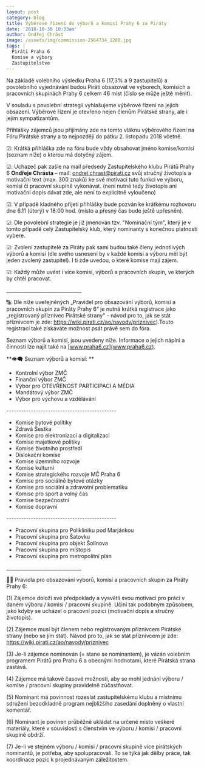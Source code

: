 ```yaml
---
layout: post
category: blog
title: Výběrové řízení do výborů a komisí Prahy 6 za Piráty
date: '2018-10-30 10:33am'
author: Ondřej Chrást
image: /assets/img/commission-2564734_1280.jpg
tags: |
  Piráti Praha 6
  Komise a výbory
  Zastupitelstvo
---
```

Na základě volebního výsledku Praha 6 (17,3% a 9 zastupitelů) a povolebního vyjednávání budou Piráti obsazovat ve výborech, komisích a pracovních skupinách Prahy 6 celkem 46 míst (číslo se může ještě měnit).

V souladu s povolební strategií vyhlašujeme výběrové řízení na jejich obsazení. Výběrové řízení je otevřeno nejen členům Pirátské strany, ale i jejím sympatizantům.

Přihlášky zájemců jsou přijímány zde na tomto vláknu výběrového řízení na Fóru Pirátské strany a to nejpozději do pátku 2. listopadu 2018 včetně.

☑: Krátká přihláška zde na fóru bude vždy obsahovat jméno komise/komisí (seznam níže) o kterou má dotyčný zájem. 

☑: Uchazeč pak zašle na mail předsedy Zastupitelského klubu Pirátů Prahy 6 **Ondřeje Chrásta** – mail: ondrej.chrast@pirati.cz svůj stručný životopis a motivační text (max. 300 znaků) ke své motivaci tuto funkci ve výboru, komisi či pracovní skupině vykonávat. (není nutné tedy životopis ani motivační dopis dávat zde, ale není to explicitně vyloučeno)

☑: V případě kladného přijetí přihlášky bude pozván ke krátkému rozhovoru dne 6.11 (úterý) v 18:00 hod. (místo a přesný čas bude ještě upřesněn). 

☑: Dle povolební strategie je již jmenován tzv. "Nominační tým", který je v tomto případě celý Zastupitelský klub, který nominanty s konečnou platností vybere. 

☑: Zvolení zastupitelé za Piráty pak sami budou také členy jednotlivých výborů a komisí (dle svého usnesení by v každé komisi a výboru měl být jeden zvolený zastupitel). I ti zde uvedou, o které komise mají zájem. 

☑: Každý může uvést i více komisí, výborů a pracovních skupin, ve kterých by chtěl pracovat.

\_\_\_\_\_\_\_\_\_\_\_\_\_\_\_\_\_\_\_\_\_\_\_\_\_\_\_\_\_\__

🔠: Dle níže uveřejněných „Pravidel pro obsazování výborů, komisí a pracovních skupin za Piráty Prahy 6“ je nutná krátká registrace jako „registrovaný příznivec Pirátské strany" - návod pro to, jak se stát příznivcem je zde: <https://wiki.pirati.cz/ao/navody/priznivec>).Touto registrací také získáváte možnost psát právě sem do fóra.

Seznam výborů a komisí, jsou uvedeny níže. Informace o jejich náplni a činnosti lze najít také na [www.praha6.cz](www.praha6.cz).

**👁️‍🗨️ Seznam výborů a komisí:**

* Kontrolní výbor ZMČ
* Finanční výbor ZMČ
* Výbor pro OTEVŘENOST PARTICIPACI A MÉDIA 
* Mandátový výbor ZMČ
* Výbor pro výchovu a vzdělávání

\---------------------------------------------

* Komise bytové politiky
* Zdravá Šestka 
* Komise pro elektronizaci a digitalizaci 
* Komise majetkové politiky
* Komise životního prostředí
* Dislokační komise 
* Komise územního rozvoje
* Komise kulturní
* Komise strategického rozvoje MČ Praha 6
* Komise pro sociálně bytové otázky
* Komise pro sociální a zdravotní problematiku
* Komise pro sport a volný čas 
* Komise bezpečnostní
* Komise dopravní

\---------------------------------------------

* Pracovní skupina pro Polikliniku pod Marjánkou 
* Pracovní skupina pro Šatovku 
* Pracovní skupina pro objekt Šolínova 
* Pracovní skupina pro místopis 
* Pracovní skupina pro metropolitní plán 

\_\_\_\_\_\_\_\_\_\_\_\_\_\_\_\_\_\_\_\_\_\_\_\_\_\_\_\_\_\__

🏴‍☠️ Pravidla pro obsazování výborů, komisí a pracovních skupin za Piráty Prahy 6:

(1) Zájemce doloží své předpoklady a vysvětlí svou motivaci pro práci v daném výboru / komisi / pracovní skupině. Učiní tak podobným způsobem, jako kdyby se ucházel o pracovní pozici (motivační dopis a stručný životopis).

(2) Zájemce musí být členem nebo registrovaným příznivcem Pirátské strany (nebo se jím stát). Návod pro to, jak se stát příznivcem je zde: https://wiki.pirati.cz/ao/navody/priznivec

(3) Je-li zájemce nominován (= stane se nominantem), je vázán volebním programem Pirátů pro Prahu 6 a obecnými hodnotami, které Pirátská strana zastává.

(4) Zájemce má takové časové možnosti, aby se mohl jednání výboru / komise / pracovní skupiny pravidelně zúčastňovat.

(5) Nominant má povinnost rozeslat zastupitelskému klubu a místnímu sdružení bezodkladně program nejbližšího zasedání doplněný o vlastní komentář.

(6) Nominant je povinen průběžně ukládat na určené místo veškeré materiály, které v souvislosti s členstvím ve výboru / komisi / pracovní skupině obdrží.

(7) Je-li ve stejném výboru / komisi / pracovní skupině více pirátských nominantů, je potřeba, aby spolupracovali. To se týká jak dělby práce, tak koordinace pozic k projednávaným záležitostem.
